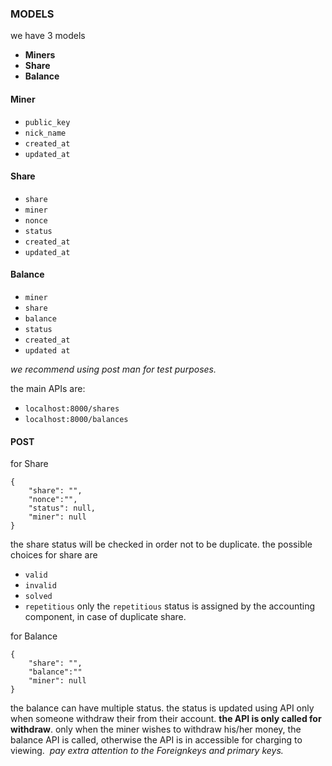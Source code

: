 ### MODELS
we have 3 models<br>
* **Miners**
* **Share**
* **Balance**
  
#### Miner 
* `public_key`
* `nick_name`
* `created_at`
* `updated_at`
  
#### Share
* `share`
* `miner`
* `nonce`
* `status`
* `created_at`
* `updated_at`

#### Balance
* `miner`
* `share`
* `balance`
* `status`
* `created_at`
* `updated at`

_we recommend using post man for test purposes._

the main APIs are:
* `localhost:8000/shares`
* `localhost:8000/balances`
  
#### POST

for Share
```
{
    "share": "",
    "nonce":"",
    "status": null,
    "miner": null
}
```
the share status will be checked in order not to be duplicate.
the possible choices for share are
* `valid`
* `invalid`
* `solved`
* `repetitious`
only the `repetitious` status is assigned  by the accounting component, in case of duplicate share.

for‍‍‍‍‍ Balance‍
```
{
    "share": "",
    "balance":""
    "miner": null
}
```
the balance can have multiple status. the status is updated using API only when someone withdraw their from their account. 
**the API is only called for withdraw**.
only when the miner wishes to withdraw his/her money, the balance API is called, otherwise the API is in accessible for charging to viewing.
‍‍‍‍‍‍‍‍‍‍‍‍‍‍‍‍‍‍‍‍‍‍‍‍‍
_pay extra attention to the Foreignkeys and primary keys._
